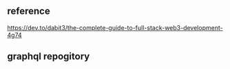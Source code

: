 ## reference
https://dev.to/dabit3/the-complete-guide-to-full-stack-web3-development-4g74

## graphql repogitory


